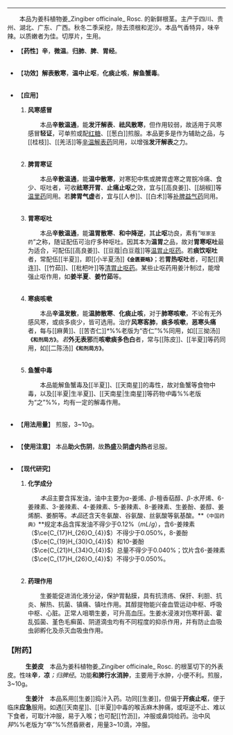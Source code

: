 ---

&emsp;&emsp;本品为姜科植物姜_Zingiber officinale_ Rosc. 的新鲜根茎。主产于四川、贵州、湖北、广东、广西。秋冬二季采挖，除去须根和泥沙。本品气香特异，味辛辣。以质嫩者为佳。切厚片，生用。

- 【**药性**】**辛**，**微温**。**归肺**、**脾**、**胃经**。<br></br>

- 【**功效**】**解表散寒**，**温中止呕**，**化痰止咳**，**解鱼蟹毒**。<br></br>

- 【**应用**】
	1. **风寒感冒**
		
		&emsp;&emsp;本品**辛散温通**，能**发汗解表**<dfn>、</dfn>**祛风散寒**，但作用较弱，故适用于风寒感冒**轻证**，可单煎或配<ins>红糖</ins>、[[葱白]]煎服。本品更多是作为辅助之品，与[[桂枝]]、[[羌活]]等<ins>辛温解表药</ins>同用，以增强**发汗解表**之力。<br></br>
	
	2. **脾胃寒证**
		
		&emsp;&emsp;本品**辛散温通**，能**温中散寒**，对寒犯中焦或脾胃虚寒之胃脘冷痛、食少、呕吐者，可收**祛寒开胃**、**止痛止呕**之效，宜与[[高良姜]]、[[胡椒]]等<ins>温里药</ins>同用。若**脾胃气虚**者，宜与[[人参]]、[[白术]]等<ins>补脾益气药</ins>同用。<br></br>
	
	3. **胃寒呕吐**
		
		&emsp;&emsp;本品**辛散温通**，能**温胃散寒**<dfn>、</dfn>**和中降逆**，其**止呕**功良，素有“`呕家圣药`”之称，随证配伍可治疗多种呕吐。因其本为**温胃**之品，故对**胃寒呕吐**最为适合，可配伍[[高良姜]]、[[豆蔻|白豆蔻]]等<ins>温胃止呕药</ins>。若**痰饮呕吐**者，常配伍[[半夏]]，即[[小半夏汤]]**`《金匮要略》`**；若**胃热呕吐**者，可配[[黄连]]、[[竹茹]]、[[枇杷叶]]等<ins>清胃止呕药</ins>。某些止呕药用姜汁制过，能增强止呕作用，如**姜半夏**、**姜竹茹**等。<br></br>
	
	4. **寒痰咳嗽**
		
		&emsp;&emsp;本品**辛温发散**，能**温肺散寒**、**化痰止咳**，对于**肺寒咳嗽**，不论有无外感风寒，或痰多痰少，皆可选用。治疗**风寒客肺**，**痰多咳嗽**，**恶寒头痛**者，每与[[麻黄]]、[[苦杏仁]]<dfn>\*</dfn>%%老版为“杏仁”%%同用，如[[三拗汤]]**`《和剂局方》`**。<dfn>若</dfn>**外无表邪**而**咳嗽痰多色白**者，常与[[陈皮]]、[[半夏]]等药同用，如[[二陈汤]]**`《和剂局方》`**。<br></br>
	
	5. **鱼蟹中毒**
		
		&emsp;&emsp;本品能解鱼蟹毒及[[半夏]]、[[天南星]]的毒性，故对鱼蟹等食物中毒，以及[[半夏|生半夏]]、[[天南星|生南星]]等药物<dfn>中</dfn>毒%%老版为“之”%%，均有一定的解毒作用。<br></br>

- 【**用法用量**】
	煎服，3~10g。<br></br>

- 【**使用注意**】
	本品**助火伤阴**，故**热盛**及**阴虚内热**者忌服。<br></br>

- 【**现代研究**】
	1. **化学成分**
		
		&emsp;&emsp;<dfn>本品</dfn>主要含挥发油，油中主要为$α$-姜烯、$β$-檀香萜醇、$β$-水芹烯、$6$-姜辣素、$3$-姜辣素、$4$-姜辣素、$5$-姜辣素、$8$-姜辣素、生姜酚、姜醇、姜烯酮、姜酮等。<dfn>本品</dfn>还含天冬氨酸<dfn>、</dfn>谷氨酸<dfn>、</dfn>丝氨酸等氨基酸。**`《中国药典》`**规定本品含挥发油不得少于0.12%（$mL/g$），含$6$-姜辣素（$\ce{C_{17}H_{26}O_{4}}$）不得少于0.050%，$8$-姜酚（$\ce{C_{19}H_{30}O_{4}}$）和$10$-姜酚（$\ce{C_{21}H_{34}O_{4}}$）总量不得少于0.040%；饮片含$6$-姜辣素（$\ce{C_{17}H_{26}O_{4}}$）不得少于0.050%。<br></br>
	
	2. **药理作用**
		
		&emsp;&emsp;生姜能促进消化液分泌，保护胃黏膜，具有抗溃疡、保肝、利胆、抗炎、解热、抗菌、镇痛、镇吐作用。其醇提物能兴奋血管运动中枢、呼吸中枢、心脏。正常人咀嚼生姜，可升高血压。生姜水浸液对伤寒杆菌、霍乱弧菌、堇色毛癣菌、阴道滴虫均有不同程度的抑杀作用，并有防止血吸虫卵孵化及杀灭血吸虫作用。

### 【附药】

&emsp;&emsp;&emsp;**生姜皮**&emsp;本品为姜科植物姜_Zingiber officinale_ Rosc. 的根茎切下的外表皮。性味**辛**<dfn>，</dfn>**凉**<dfn>；归脾经</dfn>。功能**和脾行水消肿**，主要用于水肿，小便不利。煎服，3~10g。

&emsp;&emsp;&emsp;**生姜汁**&emsp;本品系用[[生姜]]捣汁入药。功同[[生姜]]，但偏于**开痰止呕**，便于临床**应急**服用。如遇[[天南星]]、[[半夏]]中毒的喉舌麻木肿痛，或呕逆不止、难以下食者，可取汁冲服，易于入喉；也可配[[竹沥]]，冲服或鼻饲给药。治中风<dfn>猝</dfn>%%老版为“卒”%%然昏厥者，用量3~10滴，冲服。
